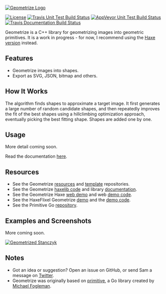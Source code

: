 [![Geometrize Logo](https://github.com/Tw1ddle/geometrize-lib/blob/master/screenshots/geometrize_logo.gif?raw=true "Geometrize library logo animation")](https://github.com/Tw1ddle/geometrize-lib)

[![License](http://img.shields.io/:license-mit-blue.svg?style=flat-square)](https://github.com/Tw1ddle/geometrize-lib/blob/master/LICENSE)
[![Travis Unit Test Build Status](https://img.shields.io/travis/Tw1ddle/geometrize-lib-unit-tests.svg?style=flat-square)](https://travis-ci.org/Tw1ddle/geometrize-lib-unit-tests)
[![AppVeyor Unit Test Build Status](https://ci.appveyor.com/api/projects/status/mdnoe81f8r5j601w?svg=true)](https://travis-ci.org/Tw1ddle/geometrize-lib-unit-tests)
[![Travis Documentation Build Status](https://img.shields.io/travis/Tw1ddle/geometrize-lib-docs.svg?style=flat-square)](https://img.shields.io/travis/Tw1ddle/geometrize-lib-docs.svg?style=flat-square)

Geometrize is a C++ library for geometrizing images into geometric primitives. It is a work in progress - for now, I recommend using the [Haxe version](https://github.com/Tw1ddle/geometrize-haxe) instead.

## Features

 * Geometrize images into shapes.
 * Export as SVG, JSON, bitmap and others.

## How It Works

The algorithm finds shapes to approximate a target image. It first generates a large number of random candidate shapes, and then repeatedly improves the fit of the best shapes using a hillclimbing optimization approach, eventually picking the best fitting shape. Shapes are added one by one.

## Usage

More detail coming soon.

Read the documentation [here](http://tw1ddle.github.io/geometrize-lib-docs/).

## Resources

* See the Geometrize [resources](https://github.com/Tw1ddle/geometrize-resources) and [template](https://github.com/Tw1ddle/geometrize-templates) repositories.
* See the Geometrize [haxelib code](https://github.com/Tw1ddle/geometrize-haxe) and library [documentation](http://tw1ddle.github.io/geometrize-haxe/).
* See the Geometrize Haxe [web demo](http://www.samcodes.co.uk/project/geometrize-haxe-web/) and web [demo code](https://github.com/Tw1ddle/geometrize-haxe-web/).
* See the HaxeFlixel Geometrize [demo](http://samcodes.co.uk/project/geometrize-haxe-flixel/) and the [demo code](https://github.com/Tw1ddle/geometrize-haxe-demo/).
* See the Primitive Go [repository](https://github.com/fogleman/primitive).

## Examples and Screenshots

More coming soon.

[![Geometrized Stanczyk](https://github.com/Tw1ddle/geometrize-lib/blob/master/screenshots/stanczyk.jpg?raw=true "Stanczyk - 250 rects and ellipses")](http://i.imgur.com/y2OJTYf.jpg)

## Notes
 * Got an idea or suggestion? Open an issue on GitHub, or send Sam a message on [Twitter](https://twitter.com/Sam_Twidale).
 * Geometrize was originally based on [primitive](https://github.com/fogleman/primitive), a Go library created by [Michael Fogleman](https://github.com/fogleman).